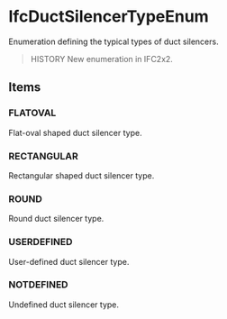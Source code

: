 # IfcDuctSilencerTypeEnum

Enumeration defining the typical types of duct silencers.<!-- end of definition -->

> HISTORY New enumeration in IFC2x2.

## Items

### FLATOVAL
Flat-oval shaped duct silencer type.

### RECTANGULAR
Rectangular shaped duct silencer type.

### ROUND
Round duct silencer type.

### USERDEFINED
User-defined duct silencer type.

### NOTDEFINED
Undefined duct silencer type.
